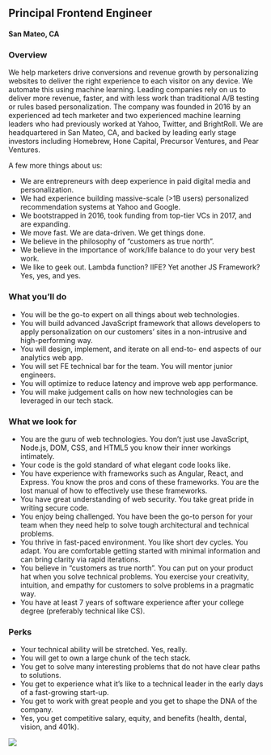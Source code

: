 ## Principal Frontend Engineer
#### San Mateo, CA

### Overview
We help marketers drive conversions and revenue growth by personalizing websites to deliver the right experience to each visitor on any device. We automate this using machine learning. Leading companies rely on us to deliver more revenue, faster, and with less work than traditional A/B testing or rules based personalization.
The company was founded in 2016 by an experienced ad tech marketer and two experienced machine learning leaders who had previously worked at Yahoo, Twitter, and BrightRoll. We are headquartered in San Mateo, CA, and backed by leading early stage investors including Homebrew, Hone Capital, Precursor Ventures, and Pear Ventures.

A few more things about us:

+	We are entrepreneurs with deep experience in paid digital media and personalization.
+	We had experience building massive-scale (>1B users) personalized recommendation systems at Yahoo and Google.
+	We bootstrapped in 2016, took funding from top-tier VCs in 2017, and are expanding.
+	We move fast. We are data-driven. We get things done.
+	We believe in the philosophy of “customers as true north”.
+	We believe in the importance of work/life balance to do your very best work.
+	We like to geek out. Lambda function? IIFE? Yet another JS Framework?  Yes, yes, and yes.

### What you’ll do
+	You will be the go-to expert on all things about web technologies.
+	You will build advanced JavaScript framework that allows developers to apply personalization on our customers’ sites in a non-intrusive and high-performing way.
+	You will design, implement, and iterate on all end-to- end aspects of our analytics web app.
+	You will set FE technical bar for the team. You will mentor junior engineers.
+	You will optimize to reduce latency and improve web app performance.
+	You will make judgement calls on how new technologies can be leveraged in our tech stack.

### What we look for
+	You are the guru of web technologies. You don’t just use JavaScript, Node.js, DOM, CSS, and HTML5 you know their inner workings intimately.
+	Your code is the gold standard of what elegant code looks like.
+	You have experience with frameworks such as Angular, React, and Express. You know the pros and cons of these frameworks. You are the lost manual of how to effectively use these frameworks.
+	You have great understanding of web security. You take great pride in writing secure code.
+	You enjoy being challenged. You have been the go-to person for your team when they need help to solve tough architectural and technical problems.
+	You thrive in fast-paced environment. You like short dev cycles. You adapt. You are comfortable getting started with minimal information and can bring clarity via rapid iterations.
+	You believe in “customers as true north”. You can put on your product hat when you solve technical problems.  You exercise your creativity, intuition, and empathy for customers to solve problems in a pragmatic way.  
+	You have at least 7 years of software experience after your college degree (preferably technical like CS).

### Perks
+	Your technical ability will be stretched. Yes, really.
+	You will get to own a large chunk of the tech stack.
+	You get to solve many interesting problems that do not have clear paths to solutions.
+	You get to experience what it’s like to a technical leader in the early days of a fast-growing start-up.
+	You get to work with great people and you get to shape the DNA of the company.
+	Yes, you get competitive salary, equity, and benefits (health, dental, vision, and 401k).


[<img src='https://dabuttonfactory.com/button.png?t=Learn+More&f=Calibri-Bold&ts=24&tc=fff&hp=20&vp=8&c=5&bgt=unicolored&bgc=29aafe'>](https://letsrockit.co/job/sw50zwxsaw1pemu-fullstack-engineer-principal-node-js)
